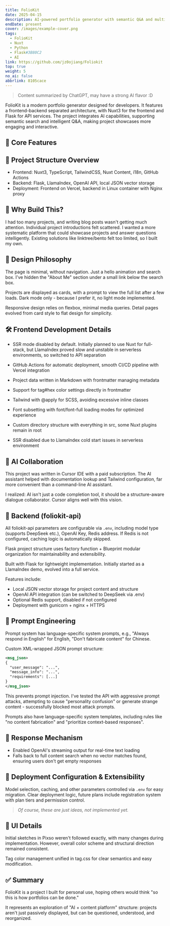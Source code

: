 ```yaml
---
title: FolioKit
date: 2025-04-15
description: AI-powered portfolio generator with semantic Q&A and multilingual content display
endDate: present
cover: /images/example-cover.png
tags:
  - FolioKit
  - Nuxt
  - Python
  - Flask#3B80C2
  - AI
link: https://github.com/jz0ojiang/Foliokit
top: true
weight: 5
no_ai: false
abbrlink: 8105cace
---
```


> Content summarized by ChatGPT, may have a strong AI flavor \:D

FolioKit is a modern portfolio generator designed for developers. It features a frontend-backend separated architecture, with Nuxt3 for the frontend and Flask for API services. The project integrates AI capabilities, supporting semantic search and intelligent Q&A, making project showcases more engaging and interactive.

## 🎯 Core Features

## 🧩 Project Structure Overview

* Frontend: Nuxt3, TypeScript, TailwindCSS, Nuxt Content, i18n, GitHub Actions
* Backend: Flask, LlamaIndex, OpenAI API, local JSON vector storage
* Deployment: Frontend on Vercel, backend in Linux container with Nginx proxy

## 💭 Why Build This?

I had too many projects, and writing blog posts wasn't getting much attention. Individual project introductions felt scattered. I wanted a more systematic platform that could showcase projects and answer questions intelligently. Existing solutions like linktree/bento felt too limited, so I built my own.

## 🎨 Design Philosophy

The page is minimal, without navigation. Just a hello animation and search box. I've hidden the "About Me" section under a small link below the search box.

Projects are displayed as cards, with a prompt to view the full list after a few loads. Dark mode only - because I prefer it, no light mode implemented.

Responsive design relies on flexbox, minimal media queries. Detail pages evolved from card style to flat design for simplicity.

## 🛠 Frontend Development Details

* SSR mode disabled by default. Initially planned to use Nuxt for full-stack, but LlamaIndex proved slow and unstable in serverless environments, so switched to API separation

* GitHub Actions for automatic deployment, smooth CI/CD pipeline with Vercel integration

* Project data written in Markdown with frontmatter managing metadata

* Support for tag#hex color settings directly in frontmatter

* Tailwind with @apply for SCSS, avoiding excessive inline classes

* Font subsetting with font/font-full loading modes for optimized experience

* Custom directory structure with everything in src, some Nuxt plugins remain in root

* SSR disabled due to LlamaIndex cold start issues in serverless environment

## 🤖 AI Collaboration

This project was written in Cursor IDE with a paid subscription. The AI assistant helped with documentation lookup and Tailwind configuration, far more convenient than a command-line AI assistant.

I realized: AI isn't just a code completion tool, it should be a structure-aware dialogue collaborator. Cursor aligns well with this vision.

## 🔧 Backend (foliokit-api)

All foliokit-api parameters are configurable via `.env`, including model type (supports DeepSeek etc.), OpenAI Key, Redis address. If Redis is not configured, caching logic is automatically skipped.

Flask project structure uses factory function + Blueprint modular organization for maintainability and extensibility.

Built with Flask for lightweight implementation. Initially started as a LlamaIndex demo, evolved into a full service.

Features include:

* Local JSON vector storage for project content and structure
* OpenAI API integration (can be switched to DeepSeek via .env)
* Optional Redis support, disabled if not configured
* Deployment with gunicorn + nginx + HTTPS

## 🧠 Prompt Engineering

Prompt system has language-specific system prompts, e.g., "Always respond in English" for English, "Don't fabricate content" for Chinese.

Custom XML-wrapped JSON prompt structure:

```xml
<msg_json>
{
  "user_message": "...",
  "message_info": "...",
  "requirements": [...]
}
</msg_json>
```

This prevents prompt injection. I've tested the API with aggressive prompt attacks, attempting to cause "personality confusion" or generate strange content - successfully blocked most attack prompts.

Prompts also have language-specific system templates, including rules like "no content fabrication" and "prioritize context-based responses".

## 🔁 Response Mechanism

* Enabled OpenAI's streaming output for real-time text loading
* Falls back to full content search when no vector matches found, ensuring users don't get empty responses

## 🔧 Deployment Configuration & Extensibility

Model selection, caching, and other parameters controlled via `.env` for easy migration. Clear deployment logic, future plans include registration system with plan tiers and permission control.

> *Of course, these are just ideas, not implemented yet.*

## 🎨 UI Details

Initial sketches in Pixso weren't followed exactly, with many changes during implementation. However, overall color scheme and structural direction remained consistent.

Tag color management unified in tag.css for clear semantics and easy modification.

## ✅ Summary

FolioKit is a project I built for personal use, hoping others would think "so this is how portfolios can be done."

It represents an exploration of "AI + content platform" structure: projects aren't just passively displayed, but can be questioned, understood, and reorganized. 